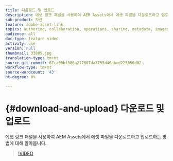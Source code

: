 ```yaml
---
title: 다운로드 및 업로드
description: 에셋 링크 패널을 사용하여 AEM Assets에서 에셋 파일을 다운로드하고 업로드하는 방법에 대해 알아봅니다.
sub-product: 자산
feature: adobe-asset-link
topics: authoring, collaboration, operations, sharing, metadata, images, operations
audience: all
doc-type: feature video
activity: use
version: null
thumbnail: 33885.jpg
translation-type: tm+mt
source-git-commit: 67ca08bf386a217807da3755d46abed225050d02
workflow-type: tm+mt
source-wordcount: '43'
ht-degree: 0%

---
```



# {#download-and-upload} 다운로드 및 업로드

에셋 링크 패널을 사용하여 AEM Assets에서 에셋 파일을 다운로드하고 업로드하는 방법에 대해 알아봅니다.

>[!VIDEO](https://video.tv.adobe.com/v/33885/?quality=12)
